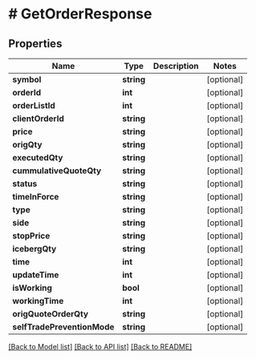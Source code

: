 # # GetOrderResponse

## Properties

Name | Type | Description | Notes
------------ | ------------- | ------------- | -------------
**symbol** | **string** |  | [optional]
**orderId** | **int** |  | [optional]
**orderListId** | **int** |  | [optional]
**clientOrderId** | **string** |  | [optional]
**price** | **string** |  | [optional]
**origQty** | **string** |  | [optional]
**executedQty** | **string** |  | [optional]
**cummulativeQuoteQty** | **string** |  | [optional]
**status** | **string** |  | [optional]
**timeInForce** | **string** |  | [optional]
**type** | **string** |  | [optional]
**side** | **string** |  | [optional]
**stopPrice** | **string** |  | [optional]
**icebergQty** | **string** |  | [optional]
**time** | **int** |  | [optional]
**updateTime** | **int** |  | [optional]
**isWorking** | **bool** |  | [optional]
**workingTime** | **int** |  | [optional]
**origQuoteOrderQty** | **string** |  | [optional]
**selfTradePreventionMode** | **string** |  | [optional]

[[Back to Model list]](../../README.md#models) [[Back to API list]](../../README.md#endpoints) [[Back to README]](../../README.md)
